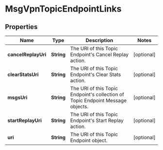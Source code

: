 
# MsgVpnTopicEndpointLinks

## Properties
Name | Type | Description | Notes
------------ | ------------- | ------------- | -------------
**cancelReplayUri** | **String** | The URI of this Topic Endpoint&#39;s Cancel Replay action. |  [optional]
**clearStatsUri** | **String** | The URI of this Topic Endpoint&#39;s Clear Stats action. |  [optional]
**msgsUri** | **String** | The URI of this Topic Endpoint&#39;s collection of Topic Endpoint Message objects. |  [optional]
**startReplayUri** | **String** | The URI of this Topic Endpoint&#39;s Start Replay action. |  [optional]
**uri** | **String** | The URI of this Topic Endpoint object. |  [optional]



